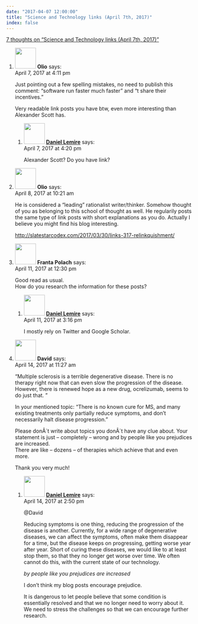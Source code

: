 ```yaml
---
date: "2017-04-07 12:00:00"
title: "Science and Technology links (April 7th, 2017)"
index: false
---
```


[7 thoughts on &ldquo;Science and Technology links (April 7th, 2017)&rdquo;](/lemire/blog/2017/04-07-science-and-technology-links-april-7th-2017)

<ol class="comment-list">
<li id="comment-277562" class="comment even thread-even depth-1 parent">
<div class="comment-author vcard">
<img alt src="https://secure.gravatar.com/avatar/c676ee8c3a0580f62d79738cf8851156?s=56&#038;d=mm&#038;r=g" srcset="https://secure.gravatar.com/avatar/c676ee8c3a0580f62d79738cf8851156?s=112&#038;d=mm&#038;r=g 2x" class="avatar avatar-56 photo" height="56" width="56" decoding="async" /> <b class="fn">Olio</b> <span class="says">says:</span> </div>
<div class="comment-metadata"><time datetime="2017-04-07T16:11:24+00:00">April 7, 2017 at 4:11 pm</time></a> </div>
<div class="comment-content">
<p>Just pointing out a few spelling mistakes, no need to publish this comment: &ldquo;software run faster much faster&rdquo; and &ldquo;t share their incentives.&rdquo; </p>
<p>Very readable link posts you have btw, even more interesting than Alexander Scott has.</p>
</div>
<ol class="children">
<li id="comment-277563" class="comment byuser comment-author-lemire bypostauthor odd alt depth-2">
<div class="comment-author vcard">
<img alt src="https://secure.gravatar.com/avatar/2ca999bef9535950f5b84281a4dab006?s=56&#038;d=mm&#038;r=g" srcset="https://secure.gravatar.com/avatar/2ca999bef9535950f5b84281a4dab006?s=112&#038;d=mm&#038;r=g 2x" class="avatar avatar-56 photo" height="56" width="56" decoding="async" /> <b class="fn"><a href="https://lemire.me/en/" class="url" rel="ugc">Daniel Lemire</a></b> <span class="says">says:</span> </div>
<div class="comment-metadata"><time datetime="2017-04-07T16:20:31+00:00">April 7, 2017 at 4:20 pm</time></a> </div>
<div class="comment-content">
<p>Alexander Scott? Do you have link?</p>
</div>
</li>
</ol>
</li>
<li id="comment-277597" class="comment even thread-odd thread-alt depth-1">
<div class="comment-author vcard">
<img alt src="https://secure.gravatar.com/avatar/c676ee8c3a0580f62d79738cf8851156?s=56&#038;d=mm&#038;r=g" srcset="https://secure.gravatar.com/avatar/c676ee8c3a0580f62d79738cf8851156?s=112&#038;d=mm&#038;r=g 2x" class="avatar avatar-56 photo" height="56" width="56" loading="lazy" decoding="async" /> <b class="fn">Olio</b> <span class="says">says:</span> </div>
<div class="comment-metadata"><time datetime="2017-04-08T10:21:17+00:00">April 8, 2017 at 10:21 am</time></a> </div>
<div class="comment-content">
<p>He is considered a &ldquo;leading&rdquo; rationalist writer/thinker. Somehow thought of you as belonging to this school of thought as well. He regularily posts the same type of link posts with short explanations as you do. Actually I believe you might find his blog interesting.</p>
<p><a href="http://slatestarcodex.com/2017/03/30/links-317-relinkquishment/" rel="nofollow ugc">http://slatestarcodex.com/2017/03/30/links-317-relinkquishment/</a></p>
</div>
</li>
<li id="comment-277759" class="comment odd alt thread-even depth-1 parent">
<div class="comment-author vcard">
<img alt src="https://secure.gravatar.com/avatar/14b8b8817ba7391e85c6a20ee6102271?s=56&#038;d=mm&#038;r=g" srcset="https://secure.gravatar.com/avatar/14b8b8817ba7391e85c6a20ee6102271?s=112&#038;d=mm&#038;r=g 2x" class="avatar avatar-56 photo" height="56" width="56" loading="lazy" decoding="async" /> <b class="fn">Franta Polach</b> <span class="says">says:</span> </div>
<div class="comment-metadata"><time datetime="2017-04-11T12:30:12+00:00">April 11, 2017 at 12:30 pm</time></a> </div>
<div class="comment-content">
<p>Good read as usual.<br/>
How do you research the information for these posts?</p>
</div>
<ol class="children">
<li id="comment-277774" class="comment byuser comment-author-lemire bypostauthor even depth-2">
<div class="comment-author vcard">
<img alt src="https://secure.gravatar.com/avatar/2ca999bef9535950f5b84281a4dab006?s=56&#038;d=mm&#038;r=g" srcset="https://secure.gravatar.com/avatar/2ca999bef9535950f5b84281a4dab006?s=112&#038;d=mm&#038;r=g 2x" class="avatar avatar-56 photo" height="56" width="56" loading="lazy" decoding="async" /> <b class="fn"><a href="https://lemire.me/en/" class="url" rel="ugc">Daniel Lemire</a></b> <span class="says">says:</span> </div>
<div class="comment-metadata"><time datetime="2017-04-11T15:16:44+00:00">April 11, 2017 at 3:16 pm</time></a> </div>
<div class="comment-content">
<p>I mostly rely on Twitter and Google Scholar.</p>
</div>
</li>
</ol>
</li>
<li id="comment-277954" class="comment odd alt thread-odd thread-alt depth-1 parent">
<div class="comment-author vcard">
<img alt src="https://secure.gravatar.com/avatar/0144a06507b9a1e3472e846e554249aa?s=56&#038;d=mm&#038;r=g" srcset="https://secure.gravatar.com/avatar/0144a06507b9a1e3472e846e554249aa?s=112&#038;d=mm&#038;r=g 2x" class="avatar avatar-56 photo" height="56" width="56" loading="lazy" decoding="async" /> <b class="fn">David</b> <span class="says">says:</span> </div>
<div class="comment-metadata"><time datetime="2017-04-14T11:27:11+00:00">April 14, 2017 at 11:27 am</time></a> </div>
<div class="comment-content">
<p>&ldquo;Multiple sclerosis is a terrible degenerative disease. There is no therapy right now that can even slow the progression of the disease. However, there is renewed hope as a new drug, ocrelizumab, seems to do just that. &rdquo;</p>
<p>In your mentioned topic: &ldquo;There is no known cure for MS, and many existing treatments only partially reduce symptoms, and don&rsquo;t necessarily halt disease progression.&rdquo;</p>
<p>Please donÂ´t write about topics you donÂ´t have any clue about. Your statement is just &#8211; completely &#8211; wrong and by people like you prejudices are increased.<br/>
There are like &#8211; dozens &#8211; of therapies which achieve that and even more. </p>
<p>Thank you very much!</p>
</div>
<ol class="children">
<li id="comment-277966" class="comment byuser comment-author-lemire bypostauthor even depth-2">
<div class="comment-author vcard">
<img alt src="https://secure.gravatar.com/avatar/2ca999bef9535950f5b84281a4dab006?s=56&#038;d=mm&#038;r=g" srcset="https://secure.gravatar.com/avatar/2ca999bef9535950f5b84281a4dab006?s=112&#038;d=mm&#038;r=g 2x" class="avatar avatar-56 photo" height="56" width="56" loading="lazy" decoding="async" /> <b class="fn"><a href="https://lemire.me/en/" class="url" rel="ugc">Daniel Lemire</a></b> <span class="says">says:</span> </div>
<div class="comment-metadata"><time datetime="2017-04-14T14:50:26+00:00">April 14, 2017 at 2:50 pm</time></a> </div>
<div class="comment-content">
<p>@David</p>
<p>Reducing symptoms is one thing, reducing the progression of the disease is another. Currently, for a wide range of degenerative diseases, we can affect the symptoms, often make them disappear for a time, but the disease keeps on progressing, getting worse year after year. Short of curing these diseases, we would like to at least stop them, so that they no longer get worse over time. We often cannot do this, with the current state of our technology.</p>
<p><em>by people like you prejudices are increased</em></p>
<p>I don&rsquo;t think my blog posts encourage prejudice.</p>
<p>It is dangerous to let people believe that some condition is essentially resolved and that we no longer need to worry about it. We need to stress the challenges so that we can encourage further research.</p>
</div>
</li>
</ol>
</li>
</ol>
